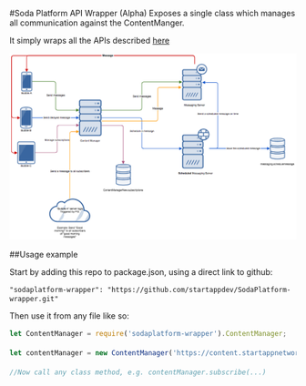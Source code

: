 #Soda Platform API Wrapper (Alpha)
Exposes a single class which manages all communication against the ContentManger.

It simply wraps all the APIs described [here](https://startapp.atlassian.net/wiki/display/SDKSOC/S2S+Services)

![Structure](infrastructure.png)

##Usage example

Start by adding this repo to package.json, using a direct link to github:

```javsacript
"sodaplatform-wrapper": "https://github.com/startappdev/SodaPlatform-wrapper.git"
```

Then use it from any file like so:

```javascript
let ContentManager = require('sodaplatform-wrapper').ContentManager;

let contentManager = new ContentManager('https://content.startappnetwork.com/content-manager/', 'YourBubbleId');

//Now call any class method, e.g. contentManager.subscribe(...)
```